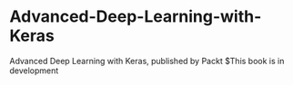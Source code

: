 # Advanced-Deep-Learning-with-Keras
 Advanced Deep Learning with Keras, published by Packt
$This book is in development
